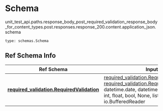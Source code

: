# Schema
unit_test_api.paths.response_body_post_required_validation_response_body_for_content_types.post.responses.response_200.content.application_json.schema
```
type: schemas.Schema
```

## Ref Schema Info
Ref Schema | Input Type | Output Type
---------- | ---------- | -----------
[**required_validation.RequiredValidation**](../../../../../../../../components/schema/required_validation.md) | [required_validation.RequiredValidationDictInput](../../../../../../../../components/schema/required_validation.md#requiredvalidationdictinput), [required_validation.RequiredValidationDict](../../../../../../../../components/schema/required_validation.md#requiredvalidationdict), str, datetime.date, datetime.datetime, uuid.UUID, int, float, bool, None, list, tuple, bytes, io.FileIO, io.BufferedReader | [required_validation.RequiredValidationDict](../../../../../../../../components/schema/required_validation.md#requiredvalidationdict), str, float, int, bool, None, tuple, bytes, io.FileIO
